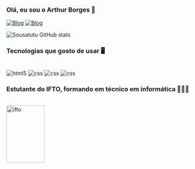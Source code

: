 ### Olá, eu sou o Arthur Borges 🚀

[![Blog](https://img.shields.io/badge/Discord-7289DA?style=for-the-badge&logo=discord&logoColor=white)](https://discord.com/channels/@SrBaiano)
[![Blog](https://img.shields.io/badge/Instagram-E4405F?style=for-the-badge&logo=instagram&logoColor=white)](https://instagram.com/arthurborges_s)

![Sousatutu GitHub stats](https://github-readme-stats.vercel.app/api?username=Sousatutu&show_icons=true&theme=dracula)

### Tecnologias que gosto de usar 🖥️
<div style="display: inline_block"><br/>
    <img alt="html5" src="https://img.shields.io/badge/HTML5-E34F26?style=for-the-badge&logo=html5&logoColor=white">
     <img alt="css" src="https://img.shields.io/badge/CSS-239120?&style=for-the-badge&logo=css3&logoColor=white">
     <img alt="css" src="https://img.shields.io/badge/Python-14354C?style=for-the-badge&logo=python&logoColor=white">
       <img alt="css" src="https://img.shields.io/badge/Bootstrap-563D7C?style=for-the-badge&logo=bootstrap&logoColor=white">
  
</div>

### Estutante do IFTO, formando em técnico em informática 👨🏾‍💻
<div style="display: inline_block"><br/>
    <img alt="ifto" src="https://upload.wikimedia.org/wikipedia/commons/2/26/Logomarca_IFTO_versao3.jpg" Height="150" width="100">
</div>
